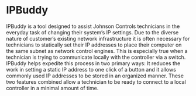 IPBuddy
=======

IPBuddy is a tool designed to assist Johnson Controls technicians in the everyday task of changing their system’s IP settings. Due to the diverse nature of customer’s existing network infrastructure it is often necessary for technicians to statically set their IP addresses to place their computer on the same subnet as network control engines. This is especially true when a technician is trying to communicate locally with the controller via a switch.
IPBuddy helps expedite this process in two primary ways: It reduces the work in setting a static IP address to one click of a button and it allows commonly used IP addresses to be stored in an organized manner. These two features combined allow a technician to be ready to connect to a local controller in a minimal amount of time.